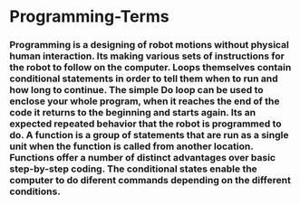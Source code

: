 # Programming-Terms
### Programming is a designing of robot motions without physical human interaction. Its making various sets of instructions for the robot to follow on the computer. Loops themselves contain conditional statements in order to tell them when to run and how long to continue. The simple Do loop can be used to enclose your whole program, when it reaches the end of the code it returns to the beginning and starts again. Its an expected repeated behavior that the robot is programmed to do. A function is a group of statements that are run as a single unit when the function is called from another location. Functions offer a number of distinct advantages over basic step-by-step coding. The conditional states enable the computer to do diferent commands depending on the different conditions. 
